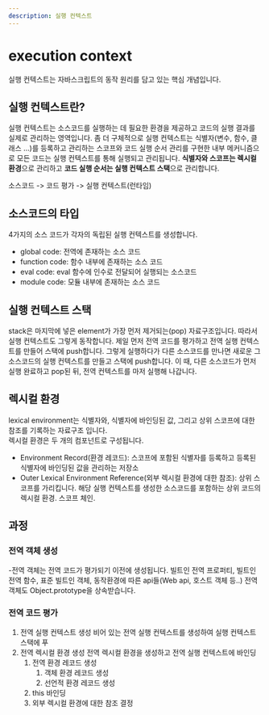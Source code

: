 ```yaml
---
description: 실행 컨텍스트
---
```


# execution context

실행 컨텍스트는 자바스크립트의 동작 원리를 담고 있는 핵심 개념입니다.

## 실행 컨텍스트란?

실행 컨텍스트는 소스코드를 실행하는 데 필요한 환경을 제공하고 코드의 실행 결과를 실제로 관리하는 영역입니다. 좀 더 구체적으로 실행 컨텍스트는 식별자\(변수, 함수, 클래스 ...\)를 등록하고 관리하는 스코프와 코드 실행 순서 관리를 구현한 내부 메커니즘으로 모든 코드는 실행 컨텍스트를 통해 실행되고 관리됩니다. **식별자와 스코프는 렉시컬 환경**으로 관리하고 **코드 실행 순서는 실행 컨텍스트 스택**으로 관리합니다.

소스코드 -&gt; 코드 평가 -&gt; 실행 컨텍스트\(런타임\)

## 소스코드의 타입

4가지의 소스 코드가 각자의 독립된 실행 컨텍스트를 생성합니다.

* global code: 전역에 존재하는 소스 코드
* function code: 함수 내부에 존재하는 소스 코드
* eval code: eval 함수에 인수로 전달되어 실행되는 소스코드
* module code: 모듈 내부에 존재하는 소스 코드

## 실행 컨텍스트 스택

stack은 마지막에 넣은 element가 가장 먼저 제거되는\(pop\) 자료구조입니다. 따라서 실행 컨텍스트도 그렇게 동작합니다. 제일 먼저 전역 코드를 평가하고 전역 실행 컨텍스트를 만들어 스택에 push합니다. 그렇게 실행하다가 다른 소스코드를 만나면 새로운 그 소스코드의 실행 컨텍스트를 만들고 스택에 push합니다. 이 때, 다른 소스코드가 먼저 실행 완료하고 pop된 뒤, 전역 컨텍스트를 마저 실행해 나갑니다.

## 렉시컬 환경

lexical environment는 식별자와, 식별자에 바인딩된 값, 그리고 상위 스코프에 대한 참조를 기록하는 자료구조 입니다.   
렉시컬 환경은 두 개의 컴포넌트로 구성됩니다.

* Environment Record\(환경 레코드\): 스코프에 포함된 식별자를 등록하고 등록된 식별자에 바인딩된 값을 관리하는 저장소
* Outer Lexical Environment Reference\(외부 렉시컬 환경에 대한 참조\): 상위 스코프를 가리킵니다. 해당 실행 컨텍스트를 생성한 소스코드를 포함하는 상위 코드의 렉시컬 환경. 스코프 체인.

## 과정

### 전역 객체 생성

-전역 객체는 전역 코드가 평가되기 이전에 생성됩니다. 빌트인 전역 프로퍼티, 빌트인 전역 함수, 표준 빌트인 객체, 동작환경에 따른 api들\(Web api, 호스트 객체 등..\) 전역 객체도 Object.prototype을 상속받습니다.

### 전역 코드 평가

1. 전역 실행 컨텍스트 생성 비어 있는 전역 실행 컨텍스트를 생성하여 실행 컨텍스트 스택에 푸
2. 전역 렉시컬 환경 생성 전역 렉시컬 환경을 생성하고 전역 실행 컨텍스트에 바인딩
   1. 전역 환경 레코드 생성
      1. 객체 환경 레코드 생성
      2. 선언적 환경 레코드 생성
   2. this 바인딩
   3. 외부 렉시컬 환경에 대한 참조 결정



